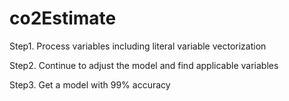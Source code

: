 # co2Estimate
Step1. Process variables including literal variable vectorization

Step2. Continue to adjust the model and find applicable variables

Step3. Get a model with 99% accuracy